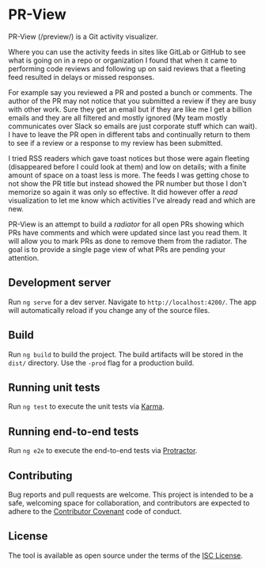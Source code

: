 # PR-View

PR-View (/preview/) is a Git activity visualizer.

Where you can use the activity feeds in sites like GitLab or GitHub to see what is going on in a repo or organization I found that when it came to performing code reviews and following up on said reviews that a fleeting feed resulted in delays or missed responses.

For example say you reviewed a PR and posted a bunch or comments. The author of the PR may not notice that you submitted a review if they are busy with other work. Sure they get an email but if they are like me I get a billion emails and they are all filtered and mostly ignored (My team mostly communicates over Slack so emails are just corporate stuff which can wait). I have to leave the PR open in different tabs and continually return to them to see if a review or a response to my review has been submitted.

I tried RSS readers which gave toast notices but those were again fleeting (disappeared before I could look at them) and low on details; with a finite amount of space on a toast less is more. The feeds I was getting chose to not show the PR title but instead showed the PR number but those I don't memorize so again it was only so effective. It did however offer a _read_ visualization to let me know which activities I've already read and which are new.

PR-View is an attempt to build a _radiator_ for all open PRs showing which PRs have comments and which were updated since last you read them. It will allow you to mark PRs as done to remove them from the radiator. The goal is to provide a single page view of what PRs are pending your attention.

## Development server

Run `ng serve` for a dev server. Navigate to `http://localhost:4200/`. The app will automatically reload if you change any of the source files.

## Build

Run `ng build` to build the project. The build artifacts will be stored in the `dist/` directory. Use the `-prod` flag for a production build.

## Running unit tests

Run `ng test` to execute the unit tests via [Karma](https://karma-runner.github.io).

## Running end-to-end tests

Run `ng e2e` to execute the end-to-end tests via [Protractor](http://www.protractortest.org/).

## Contributing

Bug reports and pull requests are welcome. This project is intended to be a safe, welcoming space for collaboration, and contributors are expected to adhere to the [Contributor Covenant](https://contributor-covenant.org/) code of conduct.

## License

The tool is available as open source under the terms of the [ISC License](https://choosealicense.com/licenses/isc/).